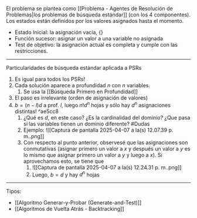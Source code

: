 El problema se plantea como [[Problema - Agentes de Resolución de Problemas|los problemas de búsqueda estándar]] (con los 4 componentes). Los estados están definidos por los valores asignados hasta el momento.
- Estado Inicial: la asignación vacía, {}
- Función sucesor: asignar un valor a una variable no asignada
- Test de objetivo: la asignación actual es completa y cumple con las restricciones.
***
Particularidades de búsqueda estándar aplicada a PSRs
1. Es igual para todos los PSRs!
2. Cada solución aparece a profundidad $n$ con $n$ variables.
	1. Se usa la [[Búsqueda Primero en Profundidad]]
3. El paso es irrelevante (orden de asignación de valores)
4. $b=(n-l)d$ a prof. $l$, luego $n!d^n$ hojas y sólo hay $d^n$ asignaciones distintas! ^ae5cc8
	1. ¿Qué es $d$, en este caso? ¿Es la cardinalidad del dominio? ¿Que pasa si las variables tienen un dominio diferente? #Dudas 
	2. Ejemplo: ![[Captura de pantalla 2025-04-07 a la(s) 12.07.39 p. m..png]]
	3. Con respecto al punto anterior, observesé que las asignaciones son conmutativas (asignar primero un valor a $x$ y después un valor a $y$ es lo mismo que asignar primero un valor a $y$ y luego a $x$). Si aprovechamos esto, se tiene que
		1. ![[Captura de pantalla 2025-04-07 a la(s) 12.24.31 p. m..png]]
		2. Luego, $b=d$ y hay $d^n$ hojas
***
Tipos:
- [[Algoritmo Generar-y-Probar (Generate-and-Test)]]
- [[Algoritmos de Vuelta Atrás - Backtracking]]
